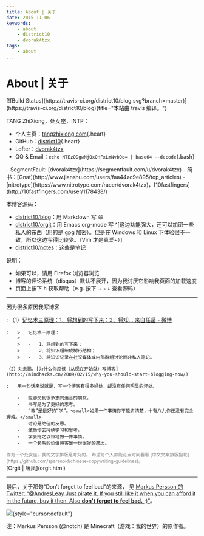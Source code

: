 ```yaml
---
title: About | 关于
date: 2015-11-06
keywords:
    - about
    - district10
    - dvorak4tzx
tags:
    - about
...
```


About | 关于
============

<div class="tzx-fright">
[![Build Status](https://travis-ci.org/district10/blog.svg?branch=master)](https://travis-ci.org/district10/blog){title="本站由 travis 编译。"}
</div>

TANG ZhiXiong，处女座，INTP：

-   个人主页：[tangzhixiong.com](http://tangzhixiong.com){.heart}
-   GitHub：[district10](https://github.com/district10){.heart}
-   Lofter：[dvorak4tzx](http://dvorak4tzx.lofter.com/tag/kindle)
-   QQ & Email：`echo NTEzODgwNjQxQHFxLmNvbQo= | base64 --decode`{.bash}

<div class="tzx-hide">
-   SegmentFault: [dvorak4tzx](https://segmentfault.com/u/dvorak4tzx)
-   简书：[Gnat](http://www.jianshu.com/users/faa44ac9e895/top_articles)
-   [nitrotype](https://www.nitrotype.com/racer/dvorak4tzx)，[10fastfingers](http://10fastfingers.com/user/1178438/)
</div>

本博客源码：

-   [district10/blog](https://github.com/district10/blog)：用 Markdown 写 :smile:
-   [district10/orgit](https://github.com/district10/orgit)：用 Emacs org-mode 写
    ^[这边功能强大，还可以加密一些私人的东西（用的是 gpg 加密）。但是在 Windows 和 Linux 下体验很不一致，所以这边写得比较少。（Vim 才是真爱~）]
-   [district10/notes](https://github.com/district10/notes)：这些是笔记

说明：

-   如果可以，请用 Firefox 浏览器浏览
-   博客的评论系统（disqus）默认不展开，因为我讨厌它影响我页面的加载速度
-   页面上按下 <kbd>h</kbd> 获取帮助（e.g. 按下 <kbd>&rarr;</kbd> <kbd>&rarr;</kbd> <kbd>&darr;</kbd> 查看源码）

---

因为很多原因我写博客

:   （1）[记忆术三原理：1、将想到的写下来；2、将知... 来自任岳 - 微博](http://weibo.com/1664910444/Biy24h2m9?type=comment)

    :   >   记忆术三原理：
        >
        >   -   1、将想到的写下来；
        >   -   2、将知识组织成树形结构；
        >   -   3、将知识记录在社交媒体或内部群组讨论而非私人笔记。

    （2）刘未鹏，[为什么你应该（从现在开始就）写博客](http://mindhacks.cn/2009/02/15/why-you-should-start-blogging-now/)

    :   用一句话来说就是，写一个博客有很多好处，却没有任何明显的坏处。

        -   能够交到很多志同道合的朋友。
        -   书写是为了更好的思考。
        -   “教”是最好的“学”。<small>如果一件事情你不能讲清楚，十有八九你还没有完全理解。</small>
        -   讨论是绝佳的反思。
        -   激励你去持续学习和思考。
        -   学会持之以恒地做一件事情。
        -   一个长期的价值博客是一份很好的简历。

<small style="color:gray;">
作为一个处女座，我的文字排版是考究的。
希望每个人都能花点时间看看 [中文文案排版指北](https://github.com/sparanoid/chinese-copywriting-guidelines)。
</small>

<div class="tzx-hide">
[Orgit | 唐凤](orgit.html)
</div>

---

最后，关于那句“Don’t forget to feel bad”的来源，
见 [Markus Persson 的 Twitter: “@AndresLeay Just pirate it. If you still like
it when you can afford it in the future, buy it then. Also **don't forget to
feel bad.** ;)”](https://twitter.com/notch/status/157261795139125248)。

[![](http://whudoc.qiniudn.com/2016/firefox_2016-07-15_21-01-56.png)](http://tangzx.qiniudn.com/notes){style="cursor:default"}

注：Markus Persson (@notch) 是 Minecraft（游戏：我的世界）的原作者。
